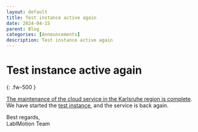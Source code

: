 ```yaml
---
layout: default
title: Test instance active again
date: 2024-04-15
parent: Blog
categories: [Announcements]
description: Test instance active again
---
```


# Test instance active again
{: .fw-500 }

[The maintenance of the cloud service in the Karlsruhe region is complete](https://www.bw-cloud.org/de/news/2024/10-04-maintenance_state). We have started the [test instance](http://193.196.38.92/), and the service is back again.

Best regards,<br>
LabIMotion Team
